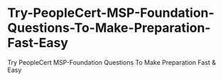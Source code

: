 # Try-PeopleCert-MSP-Foundation-Questions-To-Make-Preparation-Fast-Easy
Try PeopleCert MSP-Foundation Questions To Make Preparation Fast &amp; Easy
